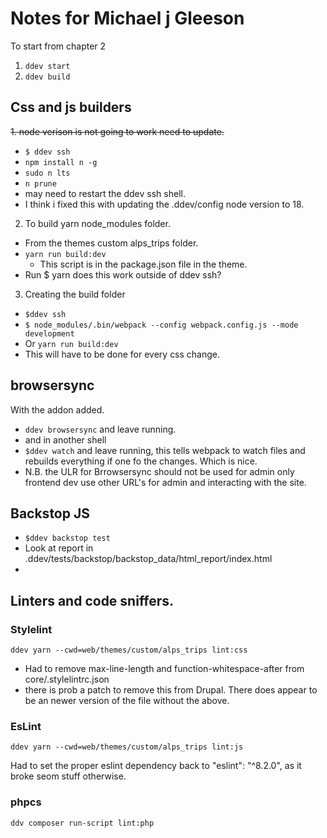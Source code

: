 # Notes for Michael j Gleeson

To start from chapter 2

1. `ddev start`
2. `ddev build`
## Css and js builders

~~1. node verison is not going to work need to update.~~
* `$ ddev ssh `
* `npm install n -g `
* `sudo n lts `
*  `n prune`
* may need to restart the ddev ssh shell.
* I think i fixed this with updating the .ddev/config node version to 18.

2. To build yarn node_modules folder.
 - From the themes custom alps_trips folder.
 - `yarn run build:dev`
   - This script is in the package.json file in the theme.
 - Run $ yarn does this work outside of ddev ssh?

3. Creating the build folder
* `$ddev ssh`
* `$ node_modules/.bin/webpack --config webpack.config.js --mode development`
* Or `yarn run build:dev`
* This will have to be done for every css change.

## browsersync
With the addon added.
* `ddev browsersync` and leave running.
* and in another shell
* `$ddev watch` and leave running, this tells webpack to watch files and rebuilds everything if one fo the changes. Which is nice.
* N.B. the ULR for Brrowsersync should not be used for admin only frontend dev use other URL's for admin and interacting with the site.

## Backstop JS
* `$ddev backstop test`
* Look at report in .ddev/tests/backstop/backstop_data/html_report/index.html
*

## Linters and code sniffers. 

### Stylelint

```
ddev yarn --cwd=web/themes/custom/alps_trips lint:css
```

* Had to remove max-line-length and function-whitespace-after from core/.stylelintrc.json
* there is prob a patch to remove this from Drupal. There does appear to be an newer version of the file without the above.

### EsLint
```
ddev yarn --cwd=web/themes/custom/alps_trips lint:js
```
Had to set the proper eslint dependency back to  "eslint": "^8.2.0", as it broke seom stuff otherwise.


### phpcs

```
ddv composer run-script lint:php
```
